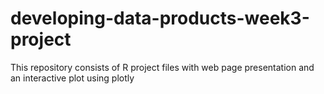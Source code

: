 # developing-data-products-week3-project
This repository consists of R project files with web page presentation and an interactive plot using plotly
